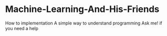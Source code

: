 # Machine-Learning-And-His-Friends
How to implementation A simple way to understand programming
Ask me! if you need a help
